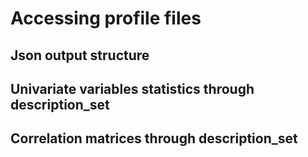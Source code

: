 # Accessing profile files

## Json output structure

## Univariate variables statistics through description_set

## Correlation matrices through description_set
